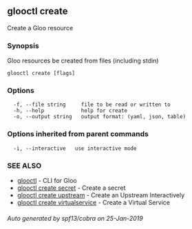 ## glooctl create

Create a Gloo resource

### Synopsis

Gloo resources be created from files (including stdin)

```
glooctl create [flags]
```

### Options

```
  -f, --file string     file to be read or written to
  -h, --help            help for create
  -o, --output string   output format: (yaml, json, table)
```

### Options inherited from parent commands

```
  -i, --interactive   use interactive mode
```

### SEE ALSO

* [glooctl](glooctl.md)	 - CLI for Gloo
* [glooctl create secret](glooctl_create_secret.md)	 - Create a secret
* [glooctl create upstream](glooctl_create_upstream.md)	 - Create an Upstream Interactively
* [glooctl create virtualservice](glooctl_create_virtualservice.md)	 - Create a Virtual Service

###### Auto generated by spf13/cobra on 25-Jan-2019
